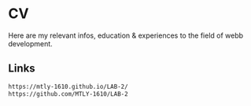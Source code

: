 # CV

Here are my relevant infos, education & experiences to the field of webb development.

## Links
```bash
https://mtly-1610.github.io/LAB-2/
https://github.com/MTLY-1610/LAB-2
```

